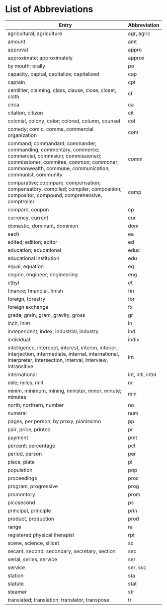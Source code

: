 # List of Abbreviations
| Entry | Abbreviation |
| ----- | ------------ |
| agricultural; agriculture | agr, agric |
| amount | amt |
| approval | appro |
| approximate; approximately | approx |
| by mouth; orally | po |
| capacity, capital, capitalize; capitalized | cap |
| captain | cpt |
| centiliter, claiming, class, clause, close, closet, cloth | cl |
| circa | ca |
| citation, citizen | cit |
| colonial, colony, color; colored, column, counsel | col |
| comedy; comic, comma, commercial organization | com |
| command; commandant; commander; commanding, commentary, commerce; commercial, commision; commissioned; commissioner, commitee, common; commoner, commonwealth, commune, communication, communist, community | comm |
| comparative; copmpare, compensation; compensatory, compiled; compiler, composition; compositor, compound, comprehensive, comptroller | comp |
| compare, coupon | cp |
| currency, current | cur |
| domestic, dominant, dominion | dom |
| each | ea |
| edited; edition; editor | ed |
| education; educational | educ |
| educational institution | edu |
| equal, equation | eq |
| engine, engineer; engineering | eng |
| ethyl | et |
| finance; financial, finish | fin |
| foreign, forestry | for |
| foreign exchange | fx |
| grade, grain, gram, gravity, gross | gr |
| inch, inlet | in |
| independent, index, industrial; industry | ind |
| individual | indiv |
| intelligence, intercept, interest, interim, interior, interjection, intermediate, internal, international, interpreter, intersection, interval, interview, intransitive | int |
| international | int, intl, intnl |
| mile; miles, mill | mi |
| minim, minimum, mining, minister, minor, minute; minutes | min |
| north; northern, number | no |
| numeral | num |
| pages, per person, by proxy, pianissimo |pp |
| pair, price, printed | pr |
| payment | pmt |
| percent; percentage | pct |
| period, person | per |
| place, plate | pl |
| population | pop |
| proceedings | proc |
| program, progressive | prog |
| promontory | prom |
| picosecond | ps |
| principal, principle | prin |
| product, production | prod |
| range | ra |
| registered physical therapist | rpt |
| scene, science, silicet | sc |
| secant, second; secondary, secretary, section | sec |
| serial, series, service | ser |
| service | ser, svc |
| station | sta |
| statute | stat |
| steamer | str |
| translated; translation; translator, transpose | tr |
